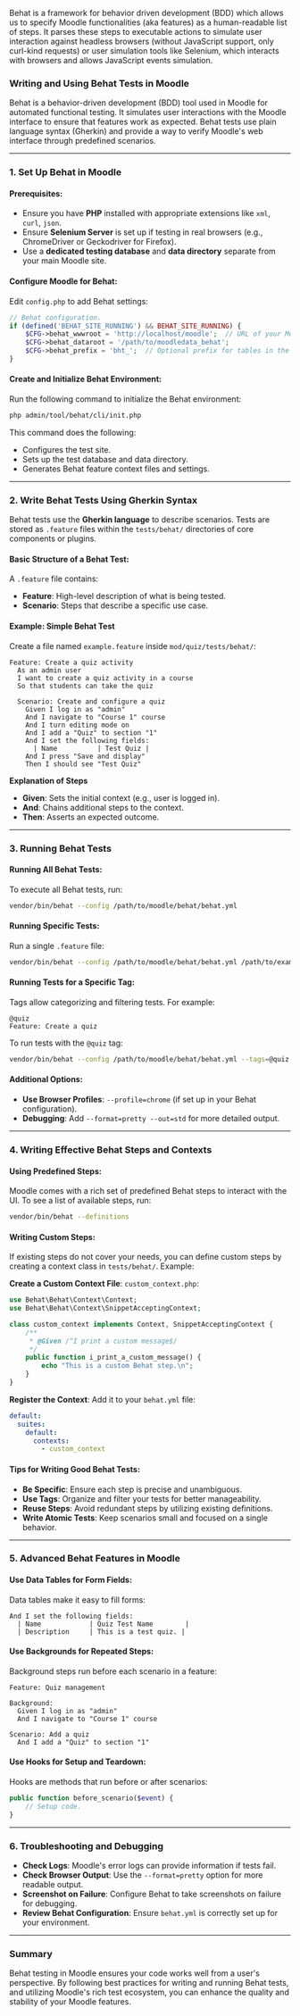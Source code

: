 Behat is a framework for behavior driven development (BDD) which allows us to specify Moodle functionalities (aka features) as a human-readable list of steps. It parses these steps to executable actions to simulate user interaction against headless browsers (without JavaScript support, only curl-kind requests) or user simulation tools like Selenium, which interacts with browsers and allows JavaScript events simulation.

### Writing and Using Behat Tests in Moodle

Behat is a behavior-driven development (BDD) tool used in Moodle for automated functional testing. It simulates user interactions with the Moodle interface to ensure that features work as expected. Behat tests use plain language syntax (Gherkin) and provide a way to verify Moodle's web interface through predefined scenarios.

---

### 1. **Set Up Behat in Moodle**

#### Prerequisites:
- Ensure you have **PHP** installed with appropriate extensions like `xml`, `curl`, `json`.
- Ensure **Selenium Server** is set up if testing in real browsers (e.g., ChromeDriver or Geckodriver for Firefox).
- Use a **dedicated testing database** and **data directory** separate from your main Moodle site.

#### Configure Moodle for Behat:
Edit `config.php` to add Behat settings:

```php
// Behat configuration.
if (defined('BEHAT_SITE_RUNNING') && BEHAT_SITE_RUNNING) {
    $CFG->behat_wwwroot = 'http://localhost/moodle';  // URL of your Moodle site.
    $CFG->behat_dataroot = '/path/to/moodledata_behat';
    $CFG->behat_prefix = 'bht_';  // Optional prefix for tables in the test database.
}
```

#### Create and Initialize Behat Environment:
Run the following command to initialize the Behat environment:

```bash
php admin/tool/behat/cli/init.php
```

This command does the following:
- Configures the test site.
- Sets up the test database and data directory.
- Generates Behat feature context files and settings.

---

### 2. **Write Behat Tests Using Gherkin Syntax**

Behat tests use the **Gherkin language** to describe scenarios. 
Tests are stored as `.feature` files within the `tests/behat/` directories of core 
components or plugins.

#### Basic Structure of a Behat Test:

A `.feature` file contains:

- **Feature**: High-level description of what is being tested.
- **Scenario**: Steps that describe a specific use case.

#### Example: Simple Behat Test
Create a file named `example.feature` inside `mod/quiz/tests/behat/`:

```gherkin
Feature: Create a quiz activity
  As an admin user
  I want to create a quiz activity in a course
  So that students can take the quiz

  Scenario: Create and configure a quiz
    Given I log in as "admin"
    And I navigate to "Course 1" course
    And I turn editing mode on
    And I add a "Quiz" to section "1"
    And I set the following fields:
      | Name          | Test Quiz |
    And I press "Save and display"
    Then I should see "Test Quiz"
```

**Explanation of Steps**

- **Given**: Sets the initial context (e.g., user is logged in).
- **And**: Chains additional steps to the context.
- **Then**: Asserts an expected outcome.

---

### 3. **Running Behat Tests**

#### Running All Behat Tests:
To execute all Behat tests, run:
```bash
vendor/bin/behat --config /path/to/moodle/behat/behat.yml
```

#### Running Specific Tests:
Run a single `.feature` file:
```bash
vendor/bin/behat --config /path/to/moodle/behat/behat.yml /path/to/example.feature
```

#### Running Tests for a Specific Tag:
Tags allow categorizing and filtering tests. For example:
```gherkin
@quiz
Feature: Create a quiz
```

To run tests with the `@quiz` tag:
```bash
vendor/bin/behat --config /path/to/moodle/behat/behat.yml --tags=@quiz
```

#### Additional Options:
- **Use Browser Profiles**: `--profile=chrome` (if set up in your Behat configuration).
- **Debugging**: Add `--format=pretty --out=std` for more detailed output.

---

### 4. **Writing Effective Behat Steps and Contexts**

#### Using Predefined Steps:
Moodle comes with a rich set of predefined Behat steps to interact with the UI. To see a list of available steps, run:
```bash
vendor/bin/behat --definitions
```

#### Writing Custom Steps:
If existing steps do not cover your needs, you can define custom steps by creating a context class in `tests/behat/`. Example:

**Create a Custom Context File**: `custom_context.php`:
```php
use Behat\Behat\Context\Context;
use Behat\Behat\Context\SnippetAcceptingContext;

class custom_context implements Context, SnippetAcceptingContext {
    /**
     * @Given /^I print a custom message$/
     */
    public function i_print_a_custom_message() {
        echo "This is a custom Behat step.\n";
    }
}
```

**Register the Context**: Add it to your `behat.yml` file:
```yaml
default:
  suites:
    default:
      contexts:
        - custom_context
```

#### Tips for Writing Good Behat Tests:
- **Be Specific**: Ensure each step is precise and unambiguous.
- **Use Tags**: Organize and filter your tests for better manageability.
- **Reuse Steps**: Avoid redundant steps by utilizing existing definitions.
- **Write Atomic Tests**: Keep scenarios small and focused on a single behavior.

---

### 5. **Advanced Behat Features in Moodle**

#### Use Data Tables for Form Fields:
Data tables make it easy to fill forms:
```gherkin
And I set the following fields:
  | Name            | Quiz Test Name        |
  | Description     | This is a test quiz. |
```

#### Use Backgrounds for Repeated Steps:
Background steps run before each scenario in a feature:
```gherkin
Feature: Quiz management

Background:
  Given I log in as "admin"
  And I navigate to "Course 1" course

Scenario: Add a quiz
  And I add a "Quiz" to section "1"
```

#### Use Hooks for Setup and Teardown:
Hooks are methods that run before or after scenarios:
```php
public function before_scenario($event) {
    // Setup code.
}
```

---

### 6. **Troubleshooting and Debugging**

- **Check Logs**: Moodle's error logs can provide information if tests fail.
- **Check Browser Output**: Use the `--format=pretty` option for more readable output.
- **Screenshot on Failure**: Configure Behat to take screenshots on failure for debugging.
- **Review Behat Configuration**: Ensure `behat.yml` is correctly set up for your environment.

---

### Summary

Behat testing in Moodle ensures your code works well from a user's perspective. By following best practices for writing and running Behat tests, and utilizing Moodle's rich test ecosystem, you can enhance the quality and stability of your Moodle features.